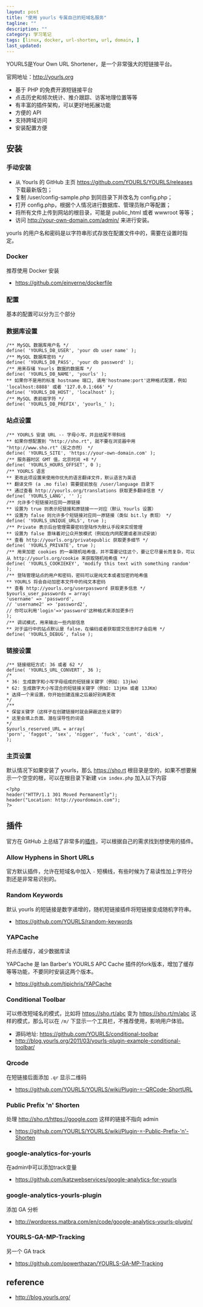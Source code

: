 ```yaml
---
layout: post
title: "使用 yourls 专属自己的短域名服务"
tagline: ""
description: ""
category: 学习笔记
tags: [linux, docker, url-shorten, url, domain, ]
last_updated: 
---
```


YOURLS是Your Own URL Shortener，是一个非常强大的短链接平台。

官网地址：<http://yourls.org>

- 基于 PHP 的免费开源短链接平台
- 点击历史和频次统计、推介跟踪、访客地理位置等等
- 有丰富的插件架构，可以更好地拓展功能
- 方便的 API
- 支持跨域访问
- 安装配置方便

## 安装

### 手动安装

- 从 Yourls 的 GitHub 主页 <https://github.com/YOURLS/YOURLS/releases>下载最新版包；
- 复制 /user/config-sample.php 到同目录下并改名为 config.php；
- 打开 config.php，根据个人情况进行数据库、管理员账户等配置；
- 将所有文件上传到网站的根目录，可能是 public_html 或者 wwwroot 等等；
- 访问 http://your-own-domain.com/admin/ 来进行安装。

yourls 的用户名和密码是以字符串形式存放在配置文件中的，需要在设置时指定。

### Docker
推荐使用 Docker 安装

- <https://github.com/einverne/dockerfile>

### 配置
基本的配置可以分为三个部分

### 数据库设置

    /** MySQL 数据库用户名 */
    define( 'YOURLS_DB_USER', 'your db user name' );
    /** MySQL 数据库密码 */
    define( 'YOURLS_DB_PASS', 'your db password' );
    /** 用来存储 Yourls 数据的数据库 */
    define( 'YOURLS_DB_NAME', 'yourls' );
    ** 如果你不是用的标准 hostname 端口, 请用'hostname:port'这种格式配置，例如 'localhost:8888' 或者 '127.0.0.1:666' */
    define( 'YOURLS_DB_HOST', 'localhost' );
    /** MySQL 表前缀字符 */
    define( 'YOURLS_DB_PREFIX', 'yourls_' );

### 站点设置

    /** YOURLS 安装 URL -- 字母小写，并且结尾不带斜线
    ** 如果你想配置到 "http://sho.rt", 就不要在浏览器中用 "http://www.sho.rt"（反之亦然） */
    define( 'YOURLS_SITE', 'https://your-own-domain.com' );
    /** 服务器时区 GMT 值，北京时间 +8 */
    define( 'YOURLS_HOURS_OFFSET', 0 ); 
    /** YOURLS 语言
    ** 更改此项设置来使用你优先的语言翻译文件，默认语言为英语
    ** 翻译文件 (a .mo file) 需要提前放在 /user/language 目录下
    ** 通过查看 http://yourls.org/translations 获取更多翻译信息 */
    define( 'YOURLS_LANG', '' ); 
    /** 允许多个短链接对应同一原链接
    ** 设置为 true 则表示短链接和原链接一一对应（默认 Yourls 设置）
    ** 设置为 false 则允许多个短链接对应同一原链接（类似 bit.ly 表现） */
    define( 'YOURLS_UNIQUE_URLS', true );
    /** Private 表示后台管理需要密码登陆作为默认手段来实现管理
    ** 设置为 false 意味着对公众开放模式（例如在内网配置或者测试安装）
    ** 查看 http://yourls.org/privatepublic 获取更多细节 */
    define( 'YOURLS_PRIVATE', true );
    /** 用来加密 cookies 的一串随机哈希值，并不需要记住这个，要让它尽量长而复杂，可以从 http://yourls.org/cookie 来获取随机哈希值 **/
    define( 'YOURLS_COOKIEKEY', 'modify this text with something random' );
    /** 登陆管理站点的用户和密码，密码可以是纯文本或者加密的哈希值
    ** YOURLS 将会自动加密本文件中的纯文本密码
    ** 查看 http://yourls.org/userpassword 获取更多信息 */
    $yourls_user_passwords = array(
    'username' => 'password',
    // 'username2' => 'password2',
    // 你可以利用'login'=>'password'这种格式来添加更多行
    );
    /** 调试模式，用来输出一些内部信息
    ** 对于运行中的站点默认是 false，在编码或者获取提交信息时才会启用 */
    define( 'YOURLS_DEBUG', false );

### 链接设置

    /** 链接缩短方式: 36 或者 62 */
    define( 'YOURLS_URL_CONVERT', 36 );
    /*
    * 36: 生成数字和小写字母组成的短链接关键字（例如: 13jkm）
    * 62: 生成数字大小写混合的短链接关键字（例如: 13jKm 或者 13JKm）
    * 选择一个来设置，你开始创建连接之后最好别再更改
    */
    /** 
    * 保留关键字（这样子在创建链接时就会屏蔽这些关键字）
    * 这里会填上负面、潜在误导性的词语
    */
    $yourls_reserved_URL = array(
    'porn', 'faggot', 'sex', 'nigger', 'fuck', 'cunt', 'dick',
    );

### 主页设置
默认情况下如果安装了 yourls，那么 https://sho.rt 根目录是空的，如果不想要展示一个空空的根，可以在根目录下新建 `vim index.php` 加入以下内容

    <?php
    header("HTTP/1.1 301 Moved Permanently");
    header("Location: http://yourdomain.com");
    ?>

## 插件
官方在 GitHub 上总结了非常多的[插件](https://github.com/YOURLS/awesome-yourls)，可以根据自己的需求找到想使用的插件。

### Allow Hyphens in Short URLs
官方默认插件，允许在短域名中加入 `-` 短横线，有些时候为了易读性加上字符分割还是非常易识别的。

### Random Keywords
默认 yourls 的短链接是数字递增的，随机短链接插件将短链接变成随机字符串。

- <https://github.com/YOURLS/random-keywords>

### YAPCache
将点击缓存，减少数据库读

YAPCache 是 Ian Barber's YOURLS APC Cache 插件的fork版本，增加了缓存等等功能，不要同时安装这两个版本。

- <https://github.com/tipichris/YAPCache>

### Conditional Toolbar
可以修改短域名的模式，比如将 https://sho.rt/abc 变为 https://sho.rt/m/abc 这样的模式，那么可以在 `/m/` 下显示一个工具栏，不推荐使用，影响用户体验。

- 源码地址: <https://github.com/YOURLS/conditional-toolbar>
- <http://blog.yourls.org/2011/03/yourls-plugin-example-conditional-toolbar/>

### Qrcode
在短链接后面添加 `.qr` 显示二维码

- <https://github.com/YOURLS/YOURLS/wiki/Plugin-=-QRCode-ShortURL>

### Public Prefix 'n' Shorten
处理 http://sho.rt/https://google.com 这样的链接不指向 admin

- <https://github.com/YOURLS/YOURLS/wiki/Plugin-=-Public-Prefix-'n'-Shorten>

### google-analytics-for-yourls
在admin中可以添加track变量

- <https://github.com/katzwebservices/google-analytics-for-yourls>

### google-analytics-yourls-plugin
添加 GA 分析

- <http://wordpress.matbra.com/en/code/google-analytics-yourls-plugin/>

### YOURLS-GA-MP-Tracking
另一个 GA track 

- <https://github.com/powerthazan/YOURLS-GA-MP-Tracking>


## reference

- <http://blog.yourls.org/>
